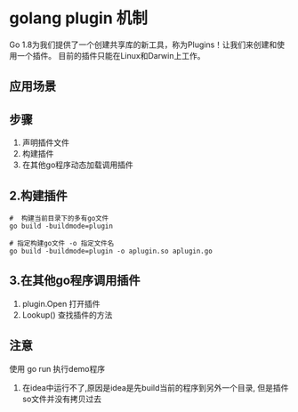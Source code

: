 # golang plugin 机制
Go 1.8为我们提供了一个创建共享库的新工具，称为Plugins！让我们来创建和使用一个插件。 目前的插件只能在Linux和Darwin上工作。
## 应用场景

## 步骤
1. 声明插件文件
2. 构建插件
3. 在其他go程序动态加载调用插件

## 2.构建插件
```shell
#  构建当前目录下的多有go文件
go build -buildmode=plugin

# 指定构建go文件 -o 指定文件名
go build -buildmode=plugin -o aplugin.so aplugin.go
```

## 3.在其他go程序调用插件

1. plugin.Open 打开插件
2. Lookup() 查找插件的方法


## 注意

使用 go run 执行demo程序

1. 在idea中运行不了,原因是idea是先build当前的程序到另外一个目录, 但是插件so文件并没有拷贝过去


